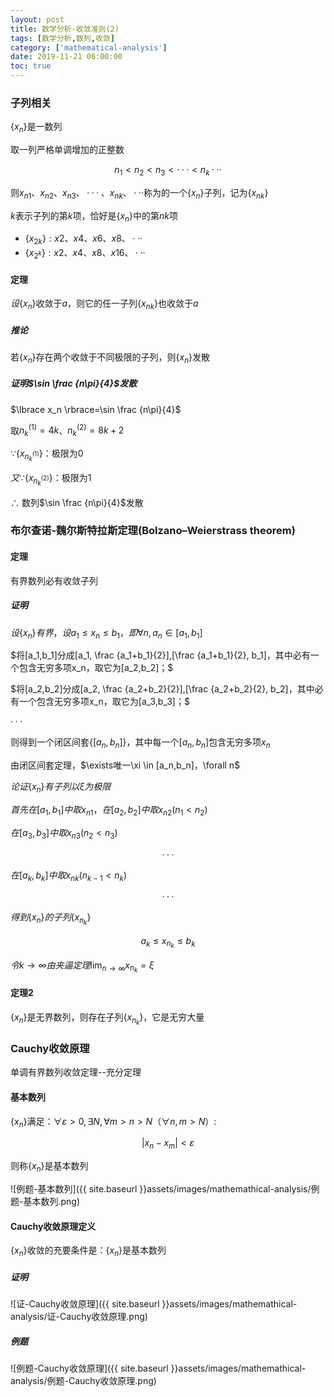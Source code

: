 ```yaml
---
layout: post
title: 数学分析-收敛准则(2)
tags: [数学分析,数列,收敛]
category: ['mathematical-analysis']
date: 2019-11-21 06:00:00
toc: true
---
```


### 子列相关

$\lbrace x_n \rbrace$是一数列

取一列严格单调增加的正整数

$$n_1 < n_2< n_3< ···< n_k···$$

则$x_{n1}、x_{n2}、x_{n3}、···、x_{nk}、···$称为的一个$\lbrace x_n \rbrace$子列，记为$\lbrace x_{nk} \rbrace$

$k$表示子列的第$k$项，恰好是$\lbrace x_n \rbrace$中的第$nk$项

- $\lbrace x_{2k} \rbrace: x2、x4、x6、x8、···$
- $\lbrace x_{2^k} \rbrace: x2、x4、x8、x16、···$

#### 定理

$设\lbrace x_n \rbrace$收敛于$a$，则它的任一子列$\lbrace x_{nk} \rbrace$也收敛于$a$

##### 推论

若$\lbrace x_n \rbrace$存在两个收敛于不同极限的子列，则$\lbrace x_n \rbrace$发散

##### 证明$\sin \frac {n\pi}{4}$发散

$\lbrace x_n \rbrace=\sin \frac {n\pi}{4}$

取$n_k^{(1)}=4k$、$n_k^{(2)}=8k+2$

$\because \lbrace x_{n_k^{(1)}} \rbrace$：极限为0

$又\because \lbrace x_{n_k^{(2)}} \rbrace$：极限为1

$\therefore$  数列$\sin \frac {n\pi}{4}$发散

### 布尔查诺-魏尔斯特拉斯定理(Bolzano–Weierstrass theorem)

#### 定理

有界数列必有收敛子列

##### 证明 

$设\lbrace x_n \rbrace 有界，设a_1 \le x_n \le b_1，即\forall n, a_n \in [a_1, b_1]$

$将[a_1,b_1]分成[a_1, \frac {a_1+b_1}{2}],[\frac {a_1+b_1}{2}, b_1]，其中必有一个包含无穷多项x_n，取它为[a_2,b_2]；$

 $将[a_2,b_2]分成[a_2, \frac {a_2+b_2}{2}],[\frac {a_2+b_2}{2}, b_2]，其中必有一个包含无穷多项x_n，取它为[a_3,b_3]；$

$···$

则得到一个闭区间套$\lbrace [a_n,b_n] \rbrace$，其中每一个$[a_n,b_n]$包含无穷多项$x_n$

由闭区间套定理，$\exists唯一\xi \in [a_n,b_n]，\forall n$

$论证\lbrace x_n \rbrace 有子列以\xi 为极限$

$首先在[a_1,b_1]中取x_{n1}，在[a_2,b_2]中取x_{n2}(n_1<n_2)$

$在[a_3,b_3]中取x_{n3}(n_2<n_3)$

$$···$$

$在[a_k,b_k]中取x_{nk}(n_{k-1}<n_k)$

$$···$$

$得到\lbrace x_n \rbrace 的子列\lbrace x_{n_k} \rbrace$

$$a_k \le x_{n_k} \le b_k$$

$令k\rightarrow \infty 由夹逼定理\lim_{n\rightarrow \infty}x_{n_k}=\xi$

#### 定理2

$\lbrace x_n \rbrace$是无界数列，则存在子列$\lbrace x_{n_k} \rbrace$，它是无穷大量

### Cauchy收敛原理

单调有界数列收敛定理--充分定理

#### 基本数列

$\lbrace x_n \rbrace$满足：$\forall \varepsilon > 0,\exists N,\forall m>n>N（\forall n,m>N）$:

$$\vert x_n - x_m \vert < \varepsilon$$

则称$\lbrace x_n \rbrace$是基本数列

![例题-基本数列]({{ site.baseurl }}assets/images/mathemathical-analysis/例题-基本数列.png)

#### Cauchy收敛原理定义

$\lbrace x_n \rbrace$收敛的充要条件是：$\lbrace x_n \rbrace$是基本数列 

##### 证明

![证-Cauchy收敛原理]({{ site.baseurl }}assets/images/mathemathical-analysis/证-Cauchy收敛原理.png)

##### 例题

![例题-Cauchy收敛原理]({{ site.baseurl }}assets/images/mathemathical-analysis/例题-Cauchy收敛原理.png)